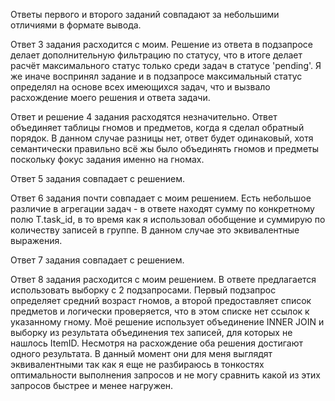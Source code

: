 Ответы первого и второго заданий совпадают за небольшими отличиями в формате вывода.

Ответ 3 задания расходится с моим. Решение из ответа в подзапросе делает дополнительную фильтрацию по статусу, что в итоге
делает расчёт максимального статус только среди задач в статусе 'pending'. Я же иначе воспринял задание и в подзапросе 
максимальный статус определял на основе всех имеющихся задач, что и вызвало расхождение моего решения и ответа задачи.

Ответ и решение 4 задания расходятся незначительно. Ответ объединяет таблицы гномов и предметов, когда я сделал обратный порядок.
В данном случае разницы нет, ответ будет одинаковый, хотя семантически правильно всё жы было объединять гномов и предметы 
поскольку фокус задания именно на гномах.

Ответ 5 задания совпадает с решением.

Ответ 6 задания почти совпадает с моим решением. Есть небольшое различие в агрегации задач - в ответе находят сумму по 
конкретному полю T.task_id, в то время как я использовал обобщение и суммирую по количеству записей в группе. В данном 
случае это эквивалентные выражения.

Ответ 7 задания совпадает с решением.

Ответ 8 задания расходится с моим решением. В ответе предлагается использовать выборку с 2 подзапросами. Первый подзапрос
определяет средний возраст гномов, а второй предоставляет список предметов и логически проверяется, что в этом списке 
нет ссылок к указанному гному. Моё решение использует объединение INNER JOIN и выборку из результата объединения тех записей,
для которых не нашлось ItemID. Несмотря на расхождение оба решения достигают одного результата. В данный момент они для меня
выглядят эквивалентными так как я еще не разбираюсь в тонкостях оптимальности выполнения запросов и не могу сравнить какой из
этих запросов быстрее и менее нагружен.